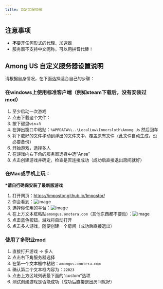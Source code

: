 ```yaml
---
title: 自定义服务器
---
```


## 注意事项
* **不**要开任何形式的代理、加速器
* 服务器不支持中文昵称，可以用拼音代替！

## Among US 自定义服务器设置说明

请根据自身情况，在下面选择适合自己的步骤：

### 在windows上使用标准客户端（例如steam下载后，没有安装过mod）
1. 至少启动一次游戏
2. 点击下载这个文件：
3. 按下键盘`win`+`R`
4. 在弹出窗口中粘贴：`%APPDATA%\..\LocalLow\Innersloth\Among Us` 然后回车
5. 将下载好的文件移动到弹出的文件夹中，覆盖原有文件（此文件自动生成，没必要备份）
6. 开始游戏，选择多人
7. 在游戏内右下角的服务器选择中选“Ansa”
8. 点击创建游戏并确定，检查是否连接成功（成功后直接退出房间就好）

### 在Mac或手机上玩：

**\*请自行确保安装了最新版游戏**

1. 打开网页：https://impostor.github.io/Impostor/
2. 你会看到：![image](https://user-images.githubusercontent.com/2265048/131607213-1e23a77a-45c8-402b-9deb-5742fe40e539.png)
3. 选择你使用的平台：![image](https://user-images.githubusercontent.com/2265048/131607137-6e14716e-4426-465b-bc2a-656de3eee813.png)
4. 在上方文本框粘贴`amongus.onotera.com`（其他东西都不要动）：![image](https://user-images.githubusercontent.com/2265048/131607250-3e5c107f-ae16-48f3-a9dd-b082cd412016.png)
5. 点击蓝色按钮，游戏将自动打开
6. 点击多人游戏，随便创建一个房间（成功后直接退出）

### 使用了多职业mod

1. 直接打开游戏 → 多人
2. 点击右下角服务器选择
3. 在第一个文本框中粘贴：`amongus.onotera.com`
4. 确认第二个文本框内容为：`22023`
5. 点击上方区域列表最下面的“custom”选项
6. 测试创建游戏是否能成功（成功后直接退出房间就好）
